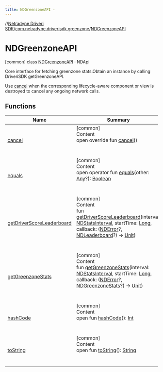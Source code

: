 ```yaml
---
title: NDGreenzoneAPI -
---
```

//[Netradyne Driveri SDK](../../index.md)/[com.netradyne.driverisdk.greenzone](../index.md)/[NDGreenzoneAPI](index.md)



# NDGreenzoneAPI  
 [common] class [NDGreenzoneAPI](index.md) : NDApi

Core interface for fetching greenzone stats.Obtain an instance by calling DriveriSDK getGreenzoneAPI.



Use [cancel](cancel.md) when the corresponding lifecycle-aware component or view is destroyed to cancel any ongoing network calls.

   


## Functions  
  
|  Name|  Summary| 
|---|---|
| <a name="com.netradyne.driverisdk.greenzone/NDGreenzoneAPI/cancel/#/PointingToDeclaration/"></a>[cancel](cancel.md)| <a name="com.netradyne.driverisdk.greenzone/NDGreenzoneAPI/cancel/#/PointingToDeclaration/"></a>[common]  <br>Content  <br>open override fun [cancel](cancel.md)()  <br><br><br>
| <a name="kotlin/Any/equals/#kotlin.Any?/PointingToDeclaration/"></a>[equals](../../com.netradyne.driverisdk.video/-n-d-video-a-p-i/index.md#%5Bkotlin%2FAny%2Fequals%2F%23kotlin.Any%3F%2FPointingToDeclaration%2F%5D%2FFunctions%2F-1360578461)| <a name="kotlin/Any/equals/#kotlin.Any?/PointingToDeclaration/"></a>[common]  <br>Content  <br>open operator fun [equals](../../com.netradyne.driverisdk.video/-n-d-video-a-p-i/index.md#%5Bkotlin%2FAny%2Fequals%2F%23kotlin.Any%3F%2FPointingToDeclaration%2F%5D%2FFunctions%2F-1360578461)(other: [Any](https://kotlinlang.org/api/latest/jvm/stdlib/kotlin/-any/index.html)?): [Boolean](https://kotlinlang.org/api/latest/jvm/stdlib/kotlin/-boolean/index.html)  <br><br><br>
| <a name="com.netradyne.driverisdk.greenzone/NDGreenzoneAPI/getDriverScoreLeaderboard/#com.netradyne.driverisdk.greenzone.NDStatsInterval#kotlin.Long#kotlin.Function2[com.netradyne.driverisdk.NDError?,com.netradyne.driverisdk.greenzone.NDLeaderboard?,kotlin.Unit]/PointingToDeclaration/"></a>[getDriverScoreLeaderboard](get-driver-score-leaderboard.md)| <a name="com.netradyne.driverisdk.greenzone/NDGreenzoneAPI/getDriverScoreLeaderboard/#com.netradyne.driverisdk.greenzone.NDStatsInterval#kotlin.Long#kotlin.Function2[com.netradyne.driverisdk.NDError?,com.netradyne.driverisdk.greenzone.NDLeaderboard?,kotlin.Unit]/PointingToDeclaration/"></a>[common]  <br>Content  <br>fun [getDriverScoreLeaderboard](get-driver-score-leaderboard.md)(interval: [NDStatsInterval](../-n-d-stats-interval/index.md), startTime: [Long](https://kotlinlang.org/api/latest/jvm/stdlib/kotlin/-long/index.html), callback: ([NDError](../../com.netradyne.driverisdk/-n-d-error/index.md)?, [NDLeaderboard](../-n-d-leaderboard/index.md)?) -> [Unit](https://kotlinlang.org/api/latest/jvm/stdlib/kotlin/-unit/index.html))  <br><br><br>
| <a name="com.netradyne.driverisdk.greenzone/NDGreenzoneAPI/getGreenzoneStats/#com.netradyne.driverisdk.greenzone.NDStatsInterval#kotlin.Long#kotlin.Function2[com.netradyne.driverisdk.NDError?,com.netradyne.driverisdk.greenzone.NDGreenzoneStats?,kotlin.Unit]/PointingToDeclaration/"></a>[getGreenzoneStats](get-greenzone-stats.md)| <a name="com.netradyne.driverisdk.greenzone/NDGreenzoneAPI/getGreenzoneStats/#com.netradyne.driverisdk.greenzone.NDStatsInterval#kotlin.Long#kotlin.Function2[com.netradyne.driverisdk.NDError?,com.netradyne.driverisdk.greenzone.NDGreenzoneStats?,kotlin.Unit]/PointingToDeclaration/"></a>[common]  <br>Content  <br>fun [getGreenzoneStats](get-greenzone-stats.md)(interval: [NDStatsInterval](../-n-d-stats-interval/index.md), startTime: [Long](https://kotlinlang.org/api/latest/jvm/stdlib/kotlin/-long/index.html), callback: ([NDError](../../com.netradyne.driverisdk/-n-d-error/index.md)?, [NDGreenzoneStats](../-n-d-greenzone-stats/index.md)?) -> [Unit](https://kotlinlang.org/api/latest/jvm/stdlib/kotlin/-unit/index.html))  <br><br><br>
| <a name="kotlin/Any/hashCode/#/PointingToDeclaration/"></a>[hashCode](../../com.netradyne.driverisdk.video/-n-d-video-a-p-i/index.md#%5Bkotlin%2FAny%2FhashCode%2F%23%2FPointingToDeclaration%2F%5D%2FFunctions%2F-1360578461)| <a name="kotlin/Any/hashCode/#/PointingToDeclaration/"></a>[common]  <br>Content  <br>open fun [hashCode](../../com.netradyne.driverisdk.video/-n-d-video-a-p-i/index.md#%5Bkotlin%2FAny%2FhashCode%2F%23%2FPointingToDeclaration%2F%5D%2FFunctions%2F-1360578461)(): [Int](https://kotlinlang.org/api/latest/jvm/stdlib/kotlin/-int/index.html)  <br><br><br>
| <a name="kotlin/Any/toString/#/PointingToDeclaration/"></a>[toString](../../com.netradyne.driverisdk.video/-n-d-video-a-p-i/index.md#%5Bkotlin%2FAny%2FtoString%2F%23%2FPointingToDeclaration%2F%5D%2FFunctions%2F-1360578461)| <a name="kotlin/Any/toString/#/PointingToDeclaration/"></a>[common]  <br>Content  <br>open fun [toString](../../com.netradyne.driverisdk.video/-n-d-video-a-p-i/index.md#%5Bkotlin%2FAny%2FtoString%2F%23%2FPointingToDeclaration%2F%5D%2FFunctions%2F-1360578461)(): [String](https://kotlinlang.org/api/latest/jvm/stdlib/kotlin/-string/index.html)  <br><br><br>

